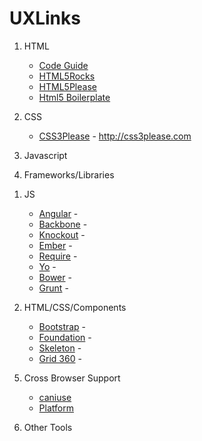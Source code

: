 # UXLinks

1)	HTML
	-  [Code Guide](https://github.com/mdo/code-guide)
	-  [HTML5Rocks](https://github.com/html5rocks)
	-  [HTML5Please](https://github.com/h5bp/html5please)
	-  [Html5 Boilerplate](https://github.com/h5bp/html5boilerplate.com)
	
2)	CSS
  	-  [CSS3Please](https://github.com/paulirish/css3please) - http://css3please.com
	
3) 	Javascript
	
4)	Frameworks/Libraries
	
1.	JS
	-  [Angular](https://github.com/angular) - 
	-  [Backbone]() - 
	-  [Knockout]() - 
	-  [Ember]() - 
	-  [Require]() - 
	-  [Yo]() - 
	-  [Bower]() - 
	-  [Grunt]() - 
		
2.	HTML/CSS/Components
	
	-  [Bootstrap]() - 
	-  [Foundation]() - 
	-  [Skeleton]() - 
	-  [Grid 360]() - 
	
5)	Cross Browser Support
	-  [caniuse](http://caniuse.com/)
	-  [Platform](http://www.evolutionoftheweb.com/#/evolution/day)
		
6)	Other Tools
